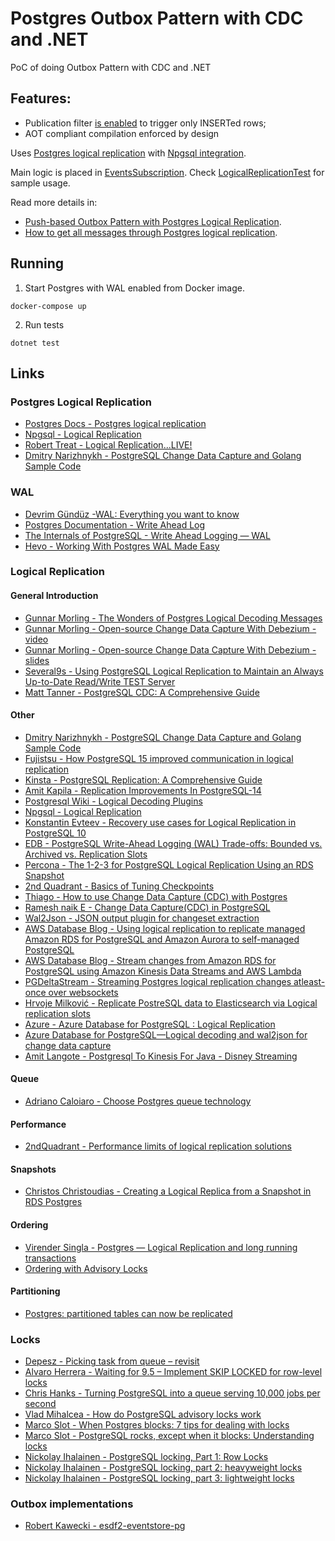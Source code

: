 # Postgres Outbox Pattern with CDC and .NET
PoC of doing Outbox Pattern with CDC and .NET

## Features:

- Publication filter [is enabled](https://www.postgresql.org/docs/current/sql-createpublication.html#SQL-CREATEPUBLICATION-WITH) to trigger only INSERTed rows;
- AOT compliant compilation enforced by design

Uses [Postgres logical replication](https://www.postgresql.org/docs/current/logical-replication.html) with [Npgsql integration](https://www.npgsql.org/doc/replication.html).

Main logic is placed in [EventsSubscription](./PostgresOutbox/Subscriptions/Subscription.cs). Check [LogicalReplicationTest](./PostgresOutboxPatternWithCDC.NET.Tests/LogicalReplicationTest.cs) for sample usage.

Read more details in:
- [Push-based Outbox Pattern with Postgres Logical Replication](https://event-driven.io/en/push_based_outbox_pattern_with_postgres_logical_replication/?utm_source=github_outbox_cdc).
- [How to get all messages through Postgres logical replication](https://event-driven.io/en/how_to_get_all_messages_through_postgres_logical_replication/?utm_source=github_outbox_cdc).

## Running

1. Start Postgres with WAL enabled from Docker image.
```shell
docker-compose up
```
2. Run tests
```shell
dotnet test
```

## Links

### Postgres Logical Replication
- [Postgres Docs - Postgres logical replication](https://www.postgresql.org/docs/current/logical-replication.html)
- [Npgsql - Logical Replication](https://www.npgsql.org/doc/replication.html)
- [Robert Treat - Logical Replication...LIVE!](https://www.youtube.com/watch?v=YpsJu2mtBKA)
- [Dmitry Narizhnykh - PostgreSQL Change Data Capture and Golang Sample Code](https://hackernoon.com/postgresql-change-data-capture-and-golang-sample-code)

### WAL
- [Devrim Gündüz -WAL: Everything you want to know](https://www.youtube.com/watch?v=feTihjJJs3g)
- [Postgres Documentation - Write Ahead Log](https://www.postgresql.org/docs/13/runtime-config-wal.html)
- [The Internals of PostgreSQL - Write Ahead Logging — WAL](https://www.interdb.jp/pg/pgsql09.html)
- [Hevo - Working With Postgres WAL Made Easy](https://hevodata.com/learn/working-with-postgres-wal/)

### Logical Replication

#### General Introduction
- [Gunnar Morling - The Wonders of Postgres Logical Decoding Messages](https://www.infoq.com/articles/wonders-of-postgres-logical-decoding-messages/)
- [Gunnar Morling - Open-source Change Data Capture With Debezium - video](https://www.youtube.com/watch?v=G7TvRzPQH-U)
- [Gunnar Morling - Open-source Change Data Capture With Debezium - slides](https://speakerdeck.com/gunnarmorling/open-source-change-data-capture-with-debezium?slide=21)
- [Several9s - Using PostgreSQL Logical Replication to Maintain an Always Up-to-Date Read/Write TEST Server](https://severalnines.com/blog/using-postgresql-logical-replication-maintain-always-date-readwrite-test-server/)
- [Matt Tanner - PostgreSQL CDC: A Comprehensive Guide](https://www.arcion.io/learn/postgresql-cdc)

#### Other
- [Dmitry Narizhnykh - PostgreSQL Change Data Capture and Golang Sample Code](https://hackernoon.com/postgresql-change-data-capture-and-golang-sample-code)
- [Fujistsu - How PostgreSQL 15 improved communication in logical replication](https://www.postgresql.fastware.com/blog/how-postgresql-15-improved-communication-in-logical-replication)
- [Kinsta - PostgreSQL Replication: A Comprehensive Guide](https://kinsta.com/blog/postgresql-replication/)
- [Amit Kapila  - Replication Improvements In PostgreSQL-14](https://amitkapila16.blogspot.com/2021/09/logical-replication-improvements-in.html)
- [Postgresql Wiki - Logical Decoding Plugins](https://wiki.postgresql.org/wiki/Logical_Decoding_Plugins)
- [Npgsql - Logical Replication](https://www.npgsql.org/doc/replication.html)
- [Konstantin Evteev - Recovery use cases for Logical Replication in PostgreSQL 10](https://medium.com/avitotech/recovery-use-cases-for-logical-replication-in-postgresql-10-a1e6bab03072)
- [EDB - PostgreSQL Write-Ahead Logging (WAL) Trade-offs: Bounded vs. Archived vs. Replication Slots](https://www.enterprisedb.com/blog/postgresql-wal-write-ahead-logging-management-strategy-tradeoffs)
- [Percona - The 1-2-3 for PostgreSQL Logical Replication Using an RDS Snapshot](https://www.percona.com/blog/postgresql-logical-replication-using-an-rds-snapshot/)
- [2nd Quadrant - Basics of Tuning Checkpoints](https://www.2ndquadrant.com/en/blog/basics-of-tuning-checkpoints/)
- [Thiago - How to use Change Data Capture (CDC) with Postgres](https://dev.to/thiagosilvaf/how-to-use-change-database-capture-cdc-in-postgres-37b8)
- [Ramesh naik E - Change Data Capture(CDC) in PostgreSQL](https://medium.com/@ramesh.esl/change-data-capture-cdc-in-postgresql-7dee2d467d1b)
- [Wal2Json - JSON output plugin for changeset extraction](https://github.com/eulerto/wal2json)
- [AWS Database Blog - Using logical replication to replicate managed Amazon RDS for PostgreSQL and Amazon Aurora to self-managed PostgreSQL](https://aws.amazon.com/blogs/database/using-logical-replication-to-replicate-managed-amazon-rds-for-postgresql-and-amazon-aurora-to-self-managed-postgresql/)
- [AWS Database Blog - Stream changes from Amazon RDS for PostgreSQL using Amazon Kinesis Data Streams and AWS Lambda](https://aws.amazon.com/blogs/database/stream-changes-from-amazon-rds-for-postgresql-using-amazon-kinesis-data-streams-and-aws-lambda/)
- [PGDeltaStream - Streaming Postgres logical replication changes atleast-once over websockets](https://github.com/hasura/pgdeltastream)
- [Hrvoje Milković - Replicate PostreSQL data to Elasticsearch via Logical replication slots](http://staging.kraken.hr/blog/2018/postgresql-replication-elasticsearch)
- [Azure - Azure Database for PostgreSQL : Logical Replication](https://techcommunity.microsoft.com/t5/azure-database-for-postgresql/azure-database-for-postgresql-logical-replication/ba-p/3799509)
- [Azure Database for PostgreSQL—Logical decoding and wal2json for change data capture](https://azure.microsoft.com/en-us/updates/azure-database-for-postgresql-logical-decoding-and-wal2json-for-change-data-capture/)
- [Amit Langote - Postgresql To Kinesis For Java - Disney Streaming](https://github.com/disneystreaming/pg2k4j)

#### Queue
- [Adriano Caloiaro - Choose Postgres queue technology](https://adriano.fyi/posts/2023-09-24-choose-postgres-queue-technology/)

#### Performance
- [2ndQuadrant - Performance limits of logical replication solutions](https://www.2ndquadrant.com/en/blog/performance-limits-of-logical-replication-solutions/)

#### Snapshots
- [Christos Christoudias - Creating a Logical Replica from a Snapshot in RDS Postgres](https://tech.instacart.com/creating-a-logical-replica-from-a-snapshot-in-rds-postgres-886d9d2c7343)

#### Ordering
- [Virender Singla - Postgres — Logical Replication and long running transactions](https://virender-cse.medium.com/postgres-logical-replication-and-long-running-transactions-81a69b7ac470)
- [Ordering with Advisory Locks](https://www.postgresql.org/message-id/CACjxUsMKA6k-mDOdkos3k0i-KE4HFRwkd=PXPArYy4UabTd-LA@mail.gmail.com)

#### Partitioning
- [Postgres: partitioned tables can now be replicated](https://amitlan.com/2020/05/14/partition-logical-replication.html)

### Locks
- [Depesz - Picking task from queue – revisit](https://www.depesz.com/2016/05/04/picking-task-from-queue-revisit/)
- [Alvaro Herrera - Waiting for 9.5 – Implement SKIP LOCKED for row-level locks](https://www.depesz.com/2014/10/10/waiting-for-9-5-implement-skip-locked-for-row-level-locks/)
- [Chris Hanks - Turning PostgreSQL into a queue serving 10,000 jobs per second](https://gist.github.com/chanks/7585810)
- [Vlad Mihalcea - How do PostgreSQL advisory locks work](https://vladmihalcea.com/how-do-postgresql-advisory-locks-work/)
- [Marco Slot - When Postgres blocks: 7 tips for dealing with locks](https://www.citusdata.com/blog/2018/02/22/seven-tips-for-dealing-with-postgres-locks/)
- [Marco Slot - PostgreSQL rocks, except when it blocks: Understanding locks](https://www.citusdata.com/blog/2018/02/15/when-postgresql-blocks/)
- [Nickolay Ihalainen - PostgreSQL locking, Part 1: Row Locks](https://www.percona.com/blog/2018/10/16/postgresql-locking-part-1-row-locks/)
- [Nickolay Ihalainen - PostgreSQL locking, part 2: heavyweight locks](https://www.percona.com/blog/2018/10/24/postgresql-locking-part-2-heavyweight-locks/)
- [Nickolay Ihalainen - PostgreSQL locking, part 3: lightweight locks](https://www.percona.com/blog/2018/10/30/postgresql-locking-part-3-lightweight-locks/)

### Outbox implementations
- [Robert Kawecki - esdf2-eventstore-pg](https://github.com/rkaw92/esdf2-eventstore-pg/blob/a49f88cd1f10d4f06a12ef0982293a8c7abb4ff9/src/PostgresEventStore.ts#L116)
